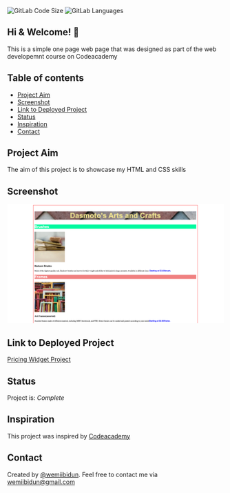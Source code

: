 ![GitLab Code Size](https://img.shields.io/github/languages/code-size/wemiibidun/pricing_widget_project)
![GitLab Languages](https://img.shields.io/github/languages/count/wemiibidun/pricing_widget_project)


## Hi & Welcome! 👋
This is a simple one page web page that was designed as part of the web developemnt course on Codeacademy

## Table of contents
* [Project Aim](#project-aim)
* [Screenshot](#screenshot)
* [Link to Deployed Project](#link-to-deployed-project)
* [Status](#status)
* [Inspiration](#inspiration)
* [Contact](#contact)


## Project Aim
The aim of this project is to showcase my HTML and CSS skills

## Screenshot
![Sample image](https://github.com/wemiibidun/dasmoto_webpage/blob/main/dasmoto_screenshot.png)



## Link to Deployed Project
[Pricing Widget Project](https://wemiibidun.github.io/pricing_widget_project/)


## Status
Project is: _Complete_

## Inspiration
This project was inspired by [Codeacademy](https://www.codecademy.com/learn/paths/web-development)

## Contact
Created by [@wemiibidun](https://twitter.com/wemiibidun/). Feel free to contact me via wemiibidun@gmail.com
